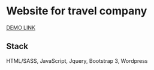 # Website for travel company
[DEMO LINK](https://broyak-travel.com.ua/)

## Stack
HTML/SASS, JavaScript, Jquery, Bootstrap 3, Wordpress

